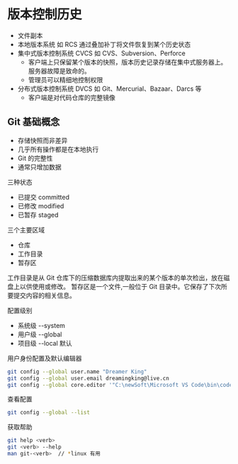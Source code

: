 # 版本控制历史

- 文件副本
- 本地版本系统 如 RCS 通过叠加补丁将文件恢复到某个历史状态
- 集中式版本控制系统 CVCS 如 CVS、Subversion、Perforce
  - 客户端上只保留某个版本的快照，版本历史记录存储在集中式服务器上。服务器故障是致命的。
  - 管理员可以精细地控制权限
- 分布式版本控制系统 DVCS 如 Git、Mercurial、Bazaar、Darcs 等
  - 客户端是对代码仓库的完整镜像

## Git 基础概念

- 存储快照而非差异
- 几乎所有操作都是在本地执行
- Git 的完整性
- 通常只增加数据

三种状态

- 已提交 committed
- 已修改 modified
- 已暂存 staged

三个主要区域

- 仓库
- 工作目录
- 暂存区

工作目录是从 Git 仓库下的压缩数据库内提取出来的某个版本的单次检出，放在磁盘上以供使用或修改。
暂存区是一个文件,一般位于 Git 目录中。它保存了下次所要提交内容的相关信息。

配置级别

- 系统级 --system
- 用户级 --global
- 项目级 --local 默认

用户身份配置及默认编辑器

```bash
git config --global user.name "Dreamer King"
git config --global user.email dreamingking@live.cn
git config --global core.editor '"C:\newSoft\Microsoft VS Code\bin\code" --wait'
```

查看配置

```bash
git config --global --list
```

获取帮助

```bash
git help <verb>
git <verb> --help
man git-<verb>  // *linux 有用
```
